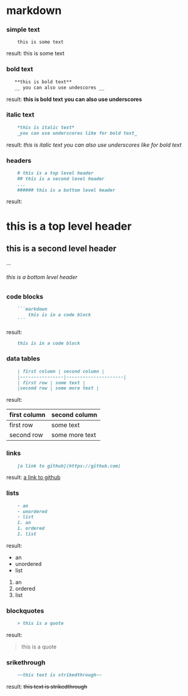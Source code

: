 # markdown

### simple text
```
	this is some text
```

result:
this is some text

### bold text

 ```markdown
	**this is bold text**
	__ you can also use undescores __
 ```
result:
**this is bold text**
__you can also use underscores__

### italic text

```markdown
	*this is italic text*
	_you can use underscores like for bold text_
```

result:
*this is italic text*
_you can also use underscores like for bold text_

### headers

```markdown
	# this is a top level header
	## this is a second level header
	...
	###### this is a bottom level header
```

result:
# this is a top level header
## this is a second level header
...
###### this is a bottom level header

### code blocks

```markdown
	```markdown
		this is in a code block
	```
```

result:
```markdown
	this is in a code block
```

### data tables

```markdown
	| first column | second column |
	|----------------|---------------------|
	| first row | some text |
	|second row | some more text |
```

result:

| first column | second column |
|----------------|---------------------|
| first row | some text |
|second row | some more text |

### links

```markdown
	[a link to github](https://github.com)
```

result:
[a link to github](https://github.com)

### lists

```markdown
	- an
	- unordered
	- list
	1. an
	1. ordered
	1. list
```

result:
- an
- unordered
- list
1. an
1. ordered
1. list

### blockquotes

```markdown
	> this is a quote
```

result:
> this is a quote

### srikethrough

```markdown
	~~this text is strikedthrough~~
```

result:
~~this text is strikedthrough~~
